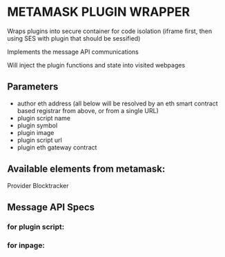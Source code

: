 # METAMASK PLUGIN WRAPPER

Wraps plugins into secure container for code isolation (iframe first, then using SES with plugin that should be sessified)

Implements the message API communications

Will inject the plugin functions and state into visited webpages

## Parameters

* author eth address
(all below will be resolved by an eth smart contract based registrar from above, or from a single URL)
* plugin script name
* plugin symbol
* plugin image
* plugin script url
* plugin eth gateway contract


## Available elements from metamask:

Provider
Blocktracker


## Message API Specs

### for plugin script:

### for inpage:
